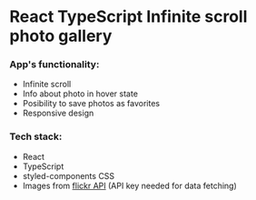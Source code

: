 # React TypeScript Infinite scroll photo gallery

### App's functionality:

- Infinite scroll
- Info about photo in hover state
- Posibility to save photos as favorites
- Responsive design

### Tech stack:

- React
- TypeScript
- styled-components CSS
- Images from [flickr API](https://www.flickr.com/services/api/flickr.photos.search.html) (API key needed for data fetching)
